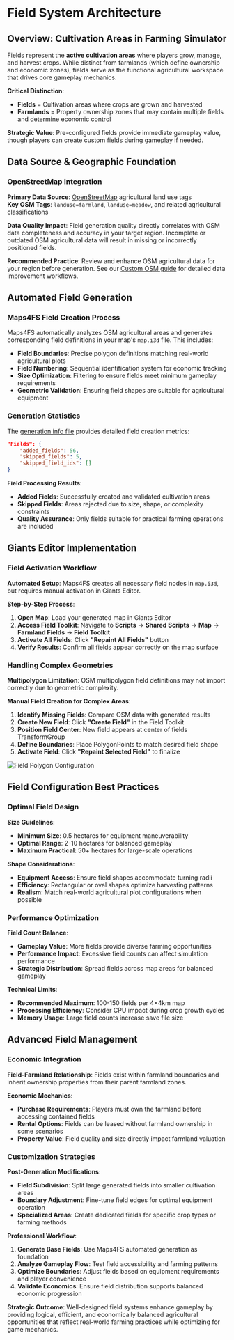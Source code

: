 # Field System Architecture

## Overview: Cultivation Areas in Farming Simulator

Fields represent the **active cultivation areas** where players grow, manage, and harvest crops. While distinct from farmlands (which define ownership and economic zones), fields serve as the functional agricultural workspace that drives core gameplay mechanics.

**Critical Distinction**: 
- **Fields** = Cultivation areas where crops are grown and harvested
- **Farmlands** = Property ownership zones that may contain multiple fields and determine economic control

**Strategic Value**: Pre-configured fields provide immediate gameplay value, though players can create custom fields during gameplay if needed.

## Data Source & Geographic Foundation

### OpenStreetMap Integration

**Primary Data Source**: [OpenStreetMap](https://www.openstreetmap.org/) agricultural land use tags  
**Key OSM Tags**: `landuse=farmland`, `landuse=meadow`, and related agricultural classifications

**Data Quality Impact**: Field generation quality directly correlates with OSM data completeness and accuracy in your target region. Incomplete or outdated OSM agricultural data will result in missing or incorrectly positioned fields.

**Recommended Practice**: Review and enhance OSM agricultural data for your region before generation. See our [Custom OSM guide](custom_osm.md) for detailed data improvement workflows.

## Automated Field Generation

### Maps4FS Field Creation Process

Maps4FS automatically analyzes OSM agricultural areas and generates corresponding field definitions in your map's `map.i3d` file. This includes:

- **Field Boundaries**: Precise polygon definitions matching real-world agricultural plots
- **Field Numbering**: Sequential identification system for economic tracking
- **Size Optimization**: Filtering to ensure fields meet minimum gameplay requirements
- **Geometric Validation**: Ensuring field shapes are suitable for agricultural equipment

### Generation Statistics

The [generation info file](generation_info.md) provides detailed field creation metrics:
```json
"Fields": {
    "added_fields": 56,
    "skipped_fields": 5,
    "skipped_field_ids": []
}
```

**Field Processing Results**:
- **Added Fields**: Successfully created and validated cultivation areas
- **Skipped Fields**: Areas rejected due to size, shape, or complexity constraints
- **Quality Assurance**: Only fields suitable for practical farming operations are included

## Giants Editor Implementation

### Field Activation Workflow

**Automated Setup**: Maps4FS creates all necessary field nodes in `map.i3d`, but requires manual activation in Giants Editor.

**Step-by-Step Process**:
1. **Open Map**: Load your generated map in Giants Editor
2. **Access Field Toolkit**: Navigate to **Scripts** → **Shared Scripts** → **Map** → **Farmland Fields** → **Field Toolkit**
3. **Activate All Fields**: Click **"Repaint All Fields"** button
4. **Verify Results**: Confirm all fields appear correctly on the map surface

### Handling Complex Geometries

**Multipolygon Limitation**: OSM multipolygon field definitions may not import correctly due to geometric complexity.

**Manual Field Creation for Complex Areas**:
1. **Identify Missing Fields**: Compare OSM data with generated results
2. **Create New Field**: Click **"Create Field"** in the Field Toolkit
3. **Position Field Center**: New field appears at center of fields TransformGroup
4. **Define Boundaries**: Place PolygonPoints to match desired field shape
5. **Activate Field**: Click **"Repaint Selected Field"** to finalize

![Field Polygon Configuration](https://github.com/user-attachments/assets/ae49761d-aee5-4879-9531-b4522ac55cc2)

## Field Configuration Best Practices

### Optimal Field Design

**Size Guidelines**:
- **Minimum Size**: 0.5 hectares for equipment maneuverability
- **Optimal Range**: 2-10 hectares for balanced gameplay
- **Maximum Practical**: 50+ hectares for large-scale operations

**Shape Considerations**:
- **Equipment Access**: Ensure field shapes accommodate turning radii
- **Efficiency**: Rectangular or oval shapes optimize harvesting patterns
- **Realism**: Match real-world agricultural plot configurations when possible

### Performance Optimization

**Field Count Balance**:
- **Gameplay Value**: More fields provide diverse farming opportunities
- **Performance Impact**: Excessive field counts can affect simulation performance
- **Strategic Distribution**: Spread fields across map areas for balanced gameplay

**Technical Limits**:
- **Recommended Maximum**: 100-150 fields per 4×4km map
- **Processing Efficiency**: Consider CPU impact during crop growth cycles
- **Memory Usage**: Large field counts increase save file size

## Advanced Field Management

### Economic Integration

**Field-Farmland Relationship**: Fields exist within farmland boundaries and inherit ownership properties from their parent farmland zones.

**Economic Mechanics**:
- **Purchase Requirements**: Players must own the farmland before accessing contained fields
- **Rental Options**: Fields can be leased without farmland ownership in some scenarios
- **Property Value**: Field quality and size directly impact farmland valuation

### Customization Strategies

**Post-Generation Modifications**:
- **Field Subdivision**: Split large generated fields into smaller cultivation areas
- **Boundary Adjustment**: Fine-tune field edges for optimal equipment operation
- **Specialized Areas**: Create dedicated fields for specific crop types or farming methods

**Professional Workflow**:
1. **Generate Base Fields**: Use Maps4FS automated generation as foundation
2. **Analyze Gameplay Flow**: Test field accessibility and farming patterns
3. **Optimize Boundaries**: Adjust fields based on equipment requirements and player convenience
4. **Validate Economics**: Ensure field distribution supports balanced economic progression

**Strategic Outcome**: Well-designed field systems enhance gameplay by providing logical, efficient, and economically balanced agricultural opportunities that reflect real-world farming practices while optimizing for game mechanics.